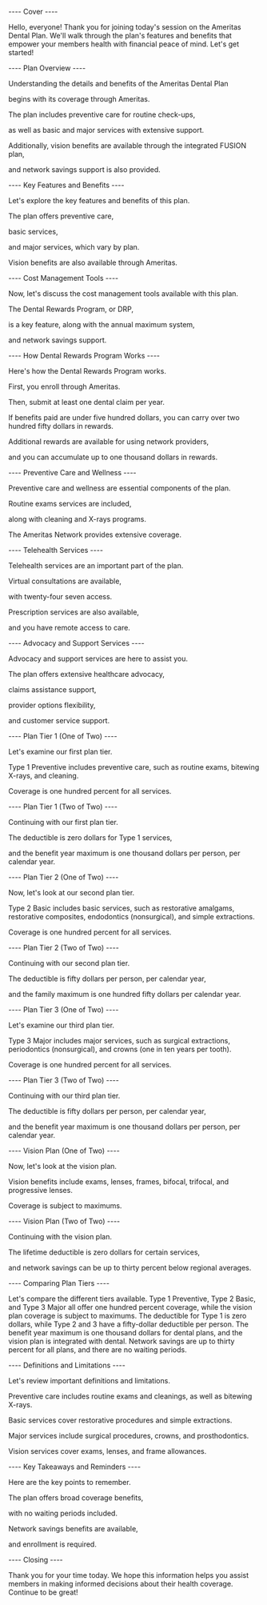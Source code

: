 ---- Cover ----

Hello, everyone! Thank you for joining today's session on the Ameritas Dental Plan. We'll walk through the plan's features and benefits that empower your members health with financial peace of mind. Let's get started!

---- Plan Overview ----

Understanding the details and benefits of the Ameritas Dental Plan

begins with its coverage through Ameritas. 

The plan includes preventive care for routine check-ups, 

as well as basic and major services with extensive support. 

Additionally, vision benefits are available through the integrated FUSION plan, 

and network savings support is also provided.

---- Key Features and Benefits ----

Let's explore the key features and benefits of this plan.

The plan offers preventive care, 

basic services, 

and major services, which vary by plan. 

Vision benefits are also available through Ameritas.

---- Cost Management Tools ----

Now, let's discuss the cost management tools available with this plan.

The Dental Rewards Program, or DRP, 

is a key feature, along with the annual maximum system, 

and network savings support.

---- How Dental Rewards Program Works ----

Here's how the Dental Rewards Program works.

First, you enroll through Ameritas. 

Then, submit at least one dental claim per year. 

If benefits paid are under five hundred dollars, you can carry over two hundred fifty dollars in rewards. 

Additional rewards are available for using network providers, 

and you can accumulate up to one thousand dollars in rewards.

---- Preventive Care and Wellness ----

Preventive care and wellness are essential components of the plan.

Routine exams services are included, 

along with cleaning and X-rays programs. 

The Ameritas Network provides extensive coverage.

---- Telehealth Services ----

Telehealth services are an important part of the plan.

Virtual consultations are available, 

with twenty-four seven access. 

Prescription services are also available, 

and you have remote access to care.

---- Advocacy and Support Services ----

Advocacy and support services are here to assist you.

The plan offers extensive healthcare advocacy, 

claims assistance support, 

provider options flexibility, 

and customer service support.

---- Plan Tier 1 (One of Two) ----

Let's examine our first plan tier.

Type 1 Preventive includes preventive care, such as routine exams, bitewing X-rays, and cleaning. 

Coverage is one hundred percent for all services.

---- Plan Tier 1 (Two of Two) ----

Continuing with our first plan tier.

The deductible is zero dollars for Type 1 services, 

and the benefit year maximum is one thousand dollars per person, per calendar year.

---- Plan Tier 2 (One of Two) ----

Now, let's look at our second plan tier.

Type 2 Basic includes basic services, such as restorative amalgams, restorative composites, endodontics (nonsurgical), and simple extractions. 

Coverage is one hundred percent for all services.

---- Plan Tier 2 (Two of Two) ----

Continuing with our second plan tier.

The deductible is fifty dollars per person, per calendar year, 

and the family maximum is one hundred fifty dollars per calendar year.

---- Plan Tier 3 (One of Two) ----

Let's examine our third plan tier.

Type 3 Major includes major services, such as surgical extractions, periodontics (nonsurgical), and crowns (one in ten years per tooth). 

Coverage is one hundred percent for all services.

---- Plan Tier 3 (Two of Two) ----

Continuing with our third plan tier.

The deductible is fifty dollars per person, per calendar year, 

and the benefit year maximum is one thousand dollars per person, per calendar year.

---- Vision Plan (One of Two) ----

Now, let's look at the vision plan.

Vision benefits include exams, lenses, frames, bifocal, trifocal, and progressive lenses. 

Coverage is subject to maximums.

---- Vision Plan (Two of Two) ----

Continuing with the vision plan.

The lifetime deductible is zero dollars for certain services, 

and network savings can be up to thirty percent below regional averages.

---- Comparing Plan Tiers ----

Let's compare the different tiers available. Type 1 Preventive, Type 2 Basic, and Type 3 Major all offer one hundred percent coverage, while the vision plan coverage is subject to maximums. The deductible for Type 1 is zero dollars, while Type 2 and 3 have a fifty-dollar deductible per person. The benefit year maximum is one thousand dollars for dental plans, and the vision plan is integrated with dental. Network savings are up to thirty percent for all plans, and there are no waiting periods.

---- Definitions and Limitations ----

Let's review important definitions and limitations.

Preventive care includes routine exams and cleanings, as well as bitewing X-rays. 

Basic services cover restorative procedures and simple extractions. 

Major services include surgical procedures, crowns, and prosthodontics. 

Vision services cover exams, lenses, and frame allowances.

---- Key Takeaways and Reminders ----

Here are the key points to remember.

The plan offers broad coverage benefits, 

with no waiting periods included. 

Network savings benefits are available, 

and enrollment is required.

---- Closing ----

Thank you for your time today. We hope this information helps you assist members in making informed decisions about their health coverage. Continue to be great!